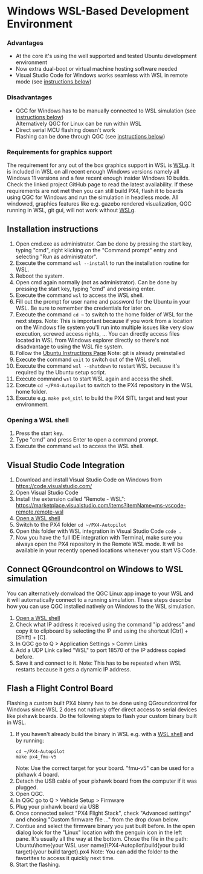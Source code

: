 # Windows WSL-Based Development Environment

### Advantages

- At the core it's using the well supported and tested Ubuntu development environment
- Now extra dual-boot or virtual machine hosting software needed
- Visual Studio Code for Windows works seamless with WSL in remote mode (see [instructions below](dev_env_windows_wsl.md#visual-studio-code-integration))

### Disadvantages

- QGC for Windows has to be manually connected to WSL simulation (see [instructions below](dev_env_windows_wsl.md#connect-qgroundcontrol-on-windows-to-wsl-simulation))<br>
Alternatively QGC for Linux can be run within WSL
- Direct serial MCU flashing doesn't work<br>
  Flashing can be done through QGC (see [instructions below](dev_env_windows_wsl.md#flash-a-flight-control-board))

### Requirements for graphics support
The requirement for any out of the box graphics support in WSL is [WSLg](https://github.com/microsoft/wslg). It is included in WSL on all recent enough Windows versions namely all Windows 11 versions and a few recent enough insider Windows 10 builds. Check the linked project GitHub page to read the latest availability.
If these requirements are not met then you can still build PX4, flash it to boards using QGC for Windows and run the simulation in headless mode. All windowed, graphics features like e.g. gazebo rendered visualization, QGC running in WSL, git gui, will not work without [WSLg](https://github.com/microsoft/wslg).

## Installation instructions

1. Open cmd.exe as administrator.
   Can be done by pressing the start key, typing "cmd", right klicking on the "Command prompt" entry and selecting "Run as administrator".
1. Execute the command `wsl --install` to run the installation routine for WSL.
1. Reboot the system.
1. Open cmd again normally (not as administrator).
   Can be done by pressing the start key, typing "cmd" and pressing enter.
1. Execute the command `wsl` to access the WSL shell.
1. Fill out the prompt for user name and password for the Ubuntu in your WSL. Be sure to remember the credentials for later on.
1. Execute the command `cd ~` to switch to the home folder of WSL for the next steps.
   Note: This is important because if you work from a location on the Windows file system you'll run into multiple issues like very slow execution, screwed access rights, ... You can directly access files located in WSL from Windows explorer directly so there's not disadvantage to using the WSL file system.
1. Follow the [Ubuntu Instructions Page](../dev_setup/dev_env_linux_ubuntu.md#gazebo-jmavsim-and-nuttx-pixhawk-targets)
   Note: git is already preinstalled
1. Execute the command `exit` to switch out of the WSL shell.
1. Execute the command `wsl --shutdown` to restart WSL because it's required by the Ubuntu setup script.
1. Execute command `wsl` to start WSL again and access the shell.
1. Execute `cd ~/PX4-Autopilot` to switch to the PX4 repository in the WSL home folder.
1. Execute e.g. `make px4_sitl` to build the PX4 SITL target and test your environment.

### Opening a WSL shell

1. Press the start key.
1. Type "cmd" and press Enter to open a command prompt.
1. Execute the command `wsl` to access the WSL shell.

## Visual Studio Code Integration

1. Download and install Visual Studio Code on Windows from https://code.visualstudio.com/
2. Open Visual Studio Code
3. Install the extension called "Remote - WSL": https://marketplace.visualstudio.com/items?itemName=ms-vscode-remote.remote-wsl
4. [Open a WSL shell](dev_env_windows_wsl.md#opening-a-wsl-shell)
5. Switch to the PX4 folder `cd ~/PX4-Autopilot`
6. Open this folder with WSL integration in Visual Studio Code `code .`
7. Now you have the full IDE integration with Terminal, make sure you always open the PX4 repository in the Remote WSL mode. It will be available in your recently opened locations whenever you start VS Code.

## Connect QGroundcontrol on Windows to WSL simulation
You can alternatively donwload the QGC Linux app image to your WSL and it will automatically connect to a running simulation. These steps describe how you can use QGC installed natively on Windows to the WSL simulation.

1. [Open a WSL shell](dev_env_windows_wsl.md#opening-a-wsl-shell)
2. Check what IP address it received using the command "ip address" and copy it to clipboard by selecting the IP and using the shortcut [Ctrl] + [Shift] + [C].
3. In QGC go to Q > Application Settings > Comm Links
4. Add a UDP Link called "WSL" to port 18570 of the IP address copied before.
5. Save it and connect to it.
Note: This has to be repeated when WSL restarts because it gets a dynamic IP address.

## Flash a Flight Control Board
Flashing a custom built PX4 bianry has to be done using QGroundcontrol for Windows since WSL 2 does not natively offer direct access to serial devices like pixhawk boards. Do the following steps to flash your custom binary built in WSL.

1. If you haven't already build the binary in WSL e.g. with a [WSL shell](dev_env_windows_wsl.md#opening-a-wsl-shell) and by running:
   ```
   cd ~/PX4-Autopilot
   make px4_fmu-v5
   ```
   Note: Use the correct target for your board. "fmu-v5" can be used for a pixhawk 4 board.
1. Detach the USB cable of your pixhawk board from the computer if it was plugged.
1. Open QGC.
1. In QGC go to Q > Vehicle Setup > Firmware
1. Plug your pixhawk board via USB
1. Once connected select "PX4 Flight Stack", check "Advanced settings" and chosing "Custom firmware file ..." from the drop down below.
1. Contiue and select the firmware binary you just built before. In the open dialog look for the "Linux" location with the penguin icon in the left pane. It's usually all the way at the bottom. Chose the file in the path: Ubuntu\home\{your WSL user name}\PX4-Autopilot\build\{your build target}\{your build target}.px4
   Note: You can add the folder to the favortites to access it quickly next time.
1. Start the flashing.
